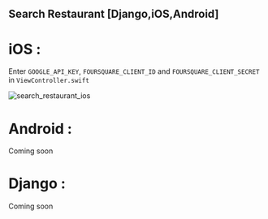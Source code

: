 Search Restaurant [Django,iOS,Android]
---

# iOS :

Enter `GOOGLE_API_KEY`, `FOURSQUARE_CLIENT_ID` and `FOURSQUARE_CLIENT_SECRET` in `ViewController.swift`

![search_restaurant_ios](https://raw.githubusercontent.com/hassanabidpk/searchrestaurant/master/images/ios_1.png)


# Android :

Coming soon

# Django :

Coming soon